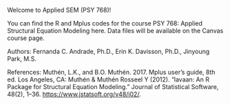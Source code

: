 Welcome to Applied SEM (PSY 768)!

You can find the R and Mplus codes for the course PSY 768: Applied Structural Equation Modeling here. Data files will be available on the Canvas course page.

Authors:
Fernanda C. Andrade, Ph.D., Erin K. Davisson, Ph.D., Jinyoung Park, M.S.

References:
Muthén, L.K., and B.O. Muthén. 2017. Mplus user’s guide, 8th ed. Los Angeles, CA: Muthén & Muthén
Rosseel Y (2012). “lavaan: An R Package for Structural Equation Modeling.” Journal of Statistical Software, 48(2), 1–36. https://www.jstatsoft.org/v48/i02/.

